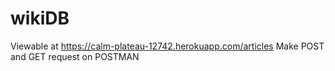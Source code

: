 # wikiDB

Viewable at https://calm-plateau-12742.herokuapp.com/articles
Make POST and GET request on POSTMAN

